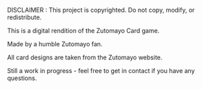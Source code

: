 DISCLAIMER : 
This project is copyrighted. Do not copy, modify, or redistribute.


This is a digital rendition of the Zutomayo Card game. 

Made by a humble Zutomayo fan.

All card designs are taken from the Zutomayo website.


Still a work in progress - feel free to get in contact if you have any questions.